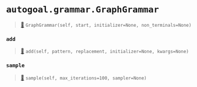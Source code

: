 # `autogoal.grammar.GraphGrammar`

> [📝](https://github.com/autogal/autogoal/blob/master/autogoal/grammar/_graph.py#L245)
> `GraphGrammar(self, start, initializer=None, non_terminals=None)`

### `add`

> [📝](https://github.com/autogoal/autogoal/blob/master/autogoal/grammar/_graph.py#L258)
> `add(self, pattern, replacement, initializer=None, kwargs=None)`

### `sample`

> [📝](https://github.com/autogoal/autogoal/blob/master/autogoal/grammar/_base.py#L10)
> `sample(self, max_iterations=100, sampler=None)`

